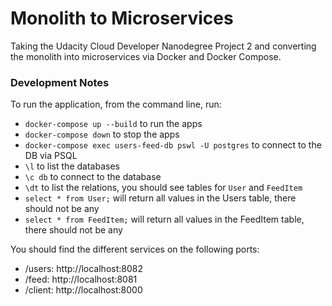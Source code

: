 # Monolith to Microservices

Taking the Udacity Cloud Developer Nanodegree Project 2 and converting the monolith into microservices via Docker and Docker Compose. 

### Development Notes

To run the application, from the command line, run: 
* `docker-compose up --build` to run the apps
* `docker-compose down` to stop the apps
* `docker-compose exec users-feed-db pswl -U postgres` to connect to the DB via PSQL
* `\l` to list the databases
* `\c db` to connect to the database
* `\dt` to list the relations, you should see tables for `User` and `FeedItem`
* `select * from User;` will return all values in the Users table, there should not be any
* `select * from FeedItem;` will return all values in the FeedItem table, there should not be any



You should find the different services on the following ports: 

* /users: http://localhost:8082
* /feed: http://localhost:8081
* /client: http://localhost:8000